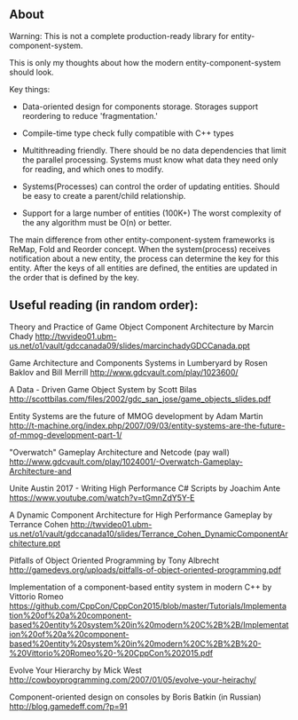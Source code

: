 ## About

Warning: This is not a complete production-ready library for entity-component-system.

This is only my thoughts about how the modern entity-component-system should look.

Key things:

* Data-oriented design for components storage.
  Storages support reordering to reduce 'fragmentation.'

* Compile-time type check  fully compatible with C++ types

* Multithreading friendly. There should be no data dependencies that limit the parallel processing. Systems must know what data they need only for reading, and which ones to modify.

* Systems(Processes) can control the order of updating entities. 
  Should be easy to create a parent/child relationship.

* Support for a large number of entities (100K+)
  The worst complexity of the any algorithm must be O(n) or better.

The main difference from other entity-component-system frameworks is ReMap, Fold and Reorder concept. When the system(process) receives notification about a new entity, the process can determine the key for this entity. After the keys of all entities are defined, the entities are updated in the order that is defined by the key.


## Useful reading (in random order):

Theory and Practice of Game Object Component Architecture by Marcin Chady
http://twvideo01.ubm-us.net/o1/vault/gdccanada09/slides/marcinchadyGDCCanada.ppt

Game Architecture and Components Systems in Lumberyard by Rosen Baklov and Bill Merrill 
http://www.gdcvault.com/play/1023600/

A Data - Driven Game Object System by Scott Bilas
http://scottbilas.com/files/2002/gdc_san_jose/game_objects_slides.pdf

Entity Systems are the future of MMOG development by Adam Martin
http://t-machine.org/index.php/2007/09/03/entity-systems-are-the-future-of-mmog-development-part-1/

"Overwatch" Gameplay Architecture and Netcode (pay wall)
http://www.gdcvault.com/play/1024001/-Overwatch-Gameplay-Architecture-and

Unite Austin 2017 - Writing High Performance C# Scripts by Joachim Ante
https://www.youtube.com/watch?v=tGmnZdY5Y-E

A Dynamic Component Architecture for High Performance Gameplay by Terrance Cohen
http://twvideo01.ubm-us.net/o1/vault/gdccanada10/slides/Terrance_Cohen_DynamicComponentArchitecture.ppt

Pitfalls of Object Oriented Programming by Tony Albrecht 
http://gamedevs.org/uploads/pitfalls-of-object-oriented-programming.pdf

Implementation of a component-based entity system in modern C++ by Vittorio Romeo 
https://github.com/CppCon/CppCon2015/blob/master/Tutorials/Implementation%20of%20a%20component-based%20entity%20system%20in%20modern%20C%2B%2B/Implementation%20of%20a%20component-based%20entity%20system%20in%20modern%20C%2B%2B%20-%20Vittorio%20Romeo%20-%20CppCon%202015.pdf

Evolve Your Hierarchy by Mick West
http://cowboyprogramming.com/2007/01/05/evolve-your-heirachy/

Component-oriented design on consoles by Boris Batkin (in Russian)
http://blog.gamedeff.com/?p=91

